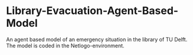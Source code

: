 # Library-Evacuation-Agent-Based-Model
An agent based model of an emergency situation in the library of TU Delft. The model is coded in the Netlogo-environment.
